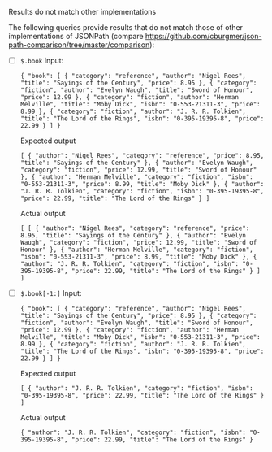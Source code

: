 Results do not match other implementations

The following queries provide results that do not match those of other implementations of JSONPath
(compare https://github.com/cburgmer/json-path-comparison/tree/master/comparison):

- [ ] `$.book`
  Input:
  ```
  { "book": [ { "category": "reference", "author": "Nigel Rees", "title": "Sayings of the Century", "price": 8.95 }, { "category": "fiction", "author": "Evelyn Waugh", "title": "Sword of Honour", "price": 12.99 }, { "category": "fiction", "author": "Herman Melville", "title": "Moby Dick", "isbn": "0-553-21311-3", "price": 8.99 }, { "category": "fiction", "author": "J. R. R. Tolkien", "title": "The Lord of the Rings", "isbn": "0-395-19395-8", "price": 22.99 } ] }
  ```
  Expected output
  ```
  [ { "author": "Nigel Rees", "category": "reference", "price": 8.95, "title": "Sayings of the Century" }, { "author": "Evelyn Waugh", "category": "fiction", "price": 12.99, "title": "Sword of Honour" }, { "author": "Herman Melville", "category": "fiction", "isbn": "0-553-21311-3", "price": 8.99, "title": "Moby Dick" }, { "author": "J. R. R. Tolkien", "category": "fiction", "isbn": "0-395-19395-8", "price": 22.99, "title": "The Lord of the Rings" } ]
  ```
  Actual output
  ```
  [ [ { "author": "Nigel Rees", "category": "reference", "price": 8.95, "title": "Sayings of the Century" }, { "author": "Evelyn Waugh", "category": "fiction", "price": 12.99, "title": "Sword of Honour" }, { "author": "Herman Melville", "category": "fiction", "isbn": "0-553-21311-3", "price": 8.99, "title": "Moby Dick" }, { "author": "J. R. R. Tolkien", "category": "fiction", "isbn": "0-395-19395-8", "price": 22.99, "title": "The Lord of the Rings" } ] ]
  ```

- [ ] `$.book[-1:]`
  Input:
  ```
  { "book": [ { "category": "reference", "author": "Nigel Rees", "title": "Sayings of the Century", "price": 8.95 }, { "category": "fiction", "author": "Evelyn Waugh", "title": "Sword of Honour", "price": 12.99 }, { "category": "fiction", "author": "Herman Melville", "title": "Moby Dick", "isbn": "0-553-21311-3", "price": 8.99 }, { "category": "fiction", "author": "J. R. R. Tolkien", "title": "The Lord of the Rings", "isbn": "0-395-19395-8", "price": 22.99 } ] }
  ```
  Expected output
  ```
  [ { "author": "J. R. R. Tolkien", "category": "fiction", "isbn": "0-395-19395-8", "price": 22.99, "title": "The Lord of the Rings" } ]
  ```
  Actual output
  ```
  { "author": "J. R. R. Tolkien", "category": "fiction", "isbn": "0-395-19395-8", "price": 22.99, "title": "The Lord of the Rings" }
  ```

